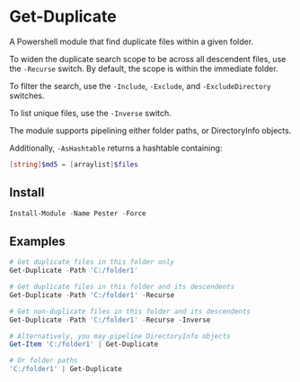 # Get-Duplicate

A Powershell module that find duplicate files within a given folder.

To widen the duplicate search scope to be across all descendent files, use the `-Recurse` switch. By default, the scope is within the immediate folder.

To filter the search, use the `-Include`, `-Exclude`, and `-ExcludeDirectory` switches.

To list unique files, use the `-Inverse` switch.

The module supports pipelining either folder paths, or DirectoryInfo objects.

Additionally, `-AsHashtable` returns a hashtable containing:

```powershell
[string]$md5 = [arraylist]$files
```

## Install

```powershell
Install-Module -Name Pester -Force
```

## Examples

```powershell
# Get duplicate files in this folder only
Get-Duplicate -Path 'C:/folder1'

# Get duplicate files in this folder and its descendents
Get-Duplicate -Path 'C:/folder1' -Recurse

# Get non-duplicate files in this folder and its descendents
Get-Duplicate -Path 'C:/folder1' -Recurse -Inverse

# Alternatively, you may pipeline DirectoryInfo objects
Get-Item 'C:/folder1' | Get-Duplicate

# Or folder paths
'C:/folder1' | Get-Duplicate
```